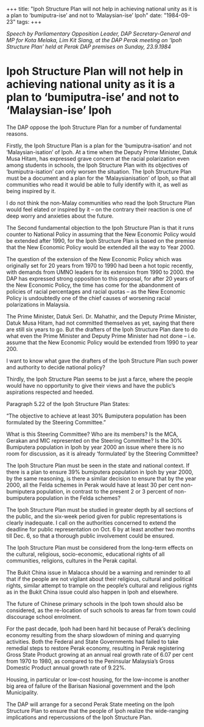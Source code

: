 +++ 
title: "Ipoh Structure Plan will not help in achieving national unity as it is a plan to ‘bumiputra-ise’ and not to ‘Malaysian-ise’ Ipoh"
date: "1984-09-23"
tags:
+++

_Speech by Parliamentary Opposition Leader, DAP Secretary-General and MP for Kota Melaka, Lim Kit Siang, at the DAP Perak meeting on ‘Ipoh Structure Plan’ held at Perak DAP premises on Sunday, 23.9.1984_

# Ipoh Structure Plan will not help in achieving national unity as it is a plan to ‘bumiputra-ise’ and not to ‘Malaysian-ise’ Ipoh

The DAP oppose the Ipoh Structure Plan for a number of fundamental reasons.</u>

Firstly, the Ipoh Structure Plan is a plan for the ‘bumiputra-isation’ and not ‘Malaysian-isation’ of Ipoh. At a time when the Deputy Prime Minister, Datuk Musa Hitam, has expressed grave concern at the racial polarization even among students in schools, the Ipoh Structure Plan with its objectives of ‘bumiputra-isation’ can only worsen the situation. The Ipoh Structure Plan must be a document and a plan for the ‘Malaysianisation’ of Ipoh, so that all communities who read it would be able to fully identify with it, as well as being inspired by it.

I do not think the non-Malay communities who read the Ipoh Structure Plan would feel elated or inspired by it – on the contrary their reaction is one of deep worry and anxieties about the future.

The Second fundamental objection to the Ipoh Structure Plan is that it runs counter to National Policy in assuming that the New Economic Policy would be extended after 1990, for the Ipoh Structure Plan is based on the premise that the New Economic Policy would be extended all the way to Year 2000.

The question of the extension of the New Economic Policy which was originally set for 20 years from 1970 to 1990 had been a hot topic recently, with demands from UMNO leaders for its extension from 1990 to 2000. the DAP has expressed strong opposition to this proposal, for after 20 years of the New Economic Policy, the time has come for the abandonment of policies of racial percentages and racial quotas – as the New Economic Policy is undoubtedly one of the chief causes of worsening racial polarizations in Malaysia.

The Prime Minister, Datuk Seri. Dr. Mahathir, and the Deputy Prime Minister, Datuk Musa Hitam, had not committed themselves as yet, saying that there are still six years to go. But the drafters of the Ipoh Structure Plan dare to do what even the Prime Minister and Deputy Prime Minister had not done – i.e. assume that the New Economic Policy would be extended from 1990 to year 200.

I want to know what gave the drafters of the Ipoh Structure Plan such power and authority to decide national policy?

Thirdly, the Ipoh Structure Plan seems to be just a farce, where the people would have no opportunity to give their views and have the public’s aspirations respected and heeded.

Paragraph 5.22 of the Ipoh Structure Plan States:

“The objective to achieve at least 30% Bumiputera population has been formulated by the Steering Committee.”

What is this Steering Committee? Who are its members? Is the MCA, Gerakan and MIC represented on the Steering Committee? Is the 30% Bumiputera population in Ipoh by year 2000 an issue where there is no room for discussion, as it is already ‘formulated’ by the Steering Committee?

The Ipoh Structure Plan must be seen in the state and national context. If there is a plan to ensure 39% bumiputera population in Ipoh by year 2000, by the same reasoning, is there a similar decision to ensure that by the year 2000, all the Felda schemes in Perak would have at least 30 per cent non-bumiputera population, in contrast to the present 2 or 3 percent of non-bumiputera population in the Felda schemes?

The Ipoh Structure Plan must be studied in greater depth by all sections of the public, and the six-week period given for public representations is clearly inadequate. I call on the authorities concerned to extend the deadline for public representation on Oct. 6 by at least another two months till Dec. 6, so that a thorough public involvement could be ensured.

The Ipoh Structure Plan must be considered from the long-term effects on the cultural, religious, socio-economic, educational rights of all communities, religions, cultures in the Perak capital.

The Bukit China issue in Malacca should be a warning and reminder to all that if the people are not vigilant about their religious, cultural and political rights, similar attempt to trample on the people’s cultural and religious rights as in the Bukit China issue could also happen in Ipoh and elsewhere.

The future of Chinese primary schools in the Ipoh town should also be considered, as the re-location of such schools to areas far from town could discourage school enrolment.

For the past decade, Ipoh had been hard hit because of Perak’s declining economy resulting from the sharp slowdown of mining and quarrying activities. Both the Federal and State Governments had failed to take remedial steps to restore Perak economy, resulting in Perak registering Gross State Product growing at an annual real growth rate of 6.07 per cent from 1970 to 1980, as compared to the Peninsular Malaysia’s Gross Domestic Product annual growth rate of 9.22%.

Housing, in particular or low-cost housing, for the low-income is another big area of failure of the Barisan Nasional government and the Ipoh Municipality.

The DAP will arrange for a second Perak State meeting on the Ipoh Structure Plan to ensure that the people of Ipoh realize the wide-ranging implications and repercussions of the Ipoh Structure Plan.
 
